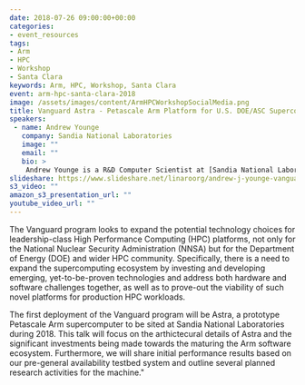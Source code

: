 ```yaml
---
date: 2018-07-26 09:00:00+00:00
categories:
- event_resources
tags:
- Arm
- HPC
- Workshop
- Santa Clara
keywords: Arm, HPC, Workshop, Santa Clara
event: arm-hpc-santa-clara-2018
image: /assets/images/content/ArmHPCWorkshopSocialMedia.png
title: Vanguard Astra - Petascale Arm Platform for U.S. DOE/ASC Supercomputing
speakers:
 - name: Andrew Younge
   company: Sandia National Laboratories
   image: ""
   email: ""
   bio: >
    Andrew Younge is a R&D Computer Scientist at [Sandia National Laboratories](http://www.sandia.gov/) with the [Scalable System Software](http://www.cs.sandia.gov/web1423/) group. His research interests include Cloud Computing, Virtualization, Distributed Systems, and energy efficient computing. Andrew has a Ph.D in Computer Science from [Indiana University](http://soic.indiana.edu), where he was the Persistent Systems fellow and a member of the [FutureGrid](http://futuregrid.org) project, an NSF-funded experimental cyberinfrastructure test-bed. Over the years, Andrew has held visiting positions at the [MITRE Corporation](https://www.mitre.org/), the [University of Southern California / Information Sciences Institute](http://www.isi.edu/research_groups/apex/apex_overview), and the [University of Maryland, College Park](http://lattice.umiacs.umd.edu/). He received his Bachelors and Masters of Science from the Computer Science Department at [Rochester Institute of Technology](http://cs.rit.edu) (RIT) in 2008 and 2010, respectively.
slideshare: https://www.slideshare.net/linaroorg/andrew-j-younge-vanguard-astra-petascale-arm-platform-for-us-doeasc-supercomputing-linaro-arm-hpc-workshop
s3_video: ""
amazon_s3_presentation_url: ""
youtube_video_url: ""
---
```

The Vanguard program looks to expand the potential technology choices for leadership-class High Performance Computing (HPC) platforms, not only for the National Nuclear Security Administration (NNSA) but for the Department of Energy (DOE) and wider HPC community. Specifically, there is a need to expand the supercomputing ecosystem by investing and developing emerging, yet-to-be-proven technologies and address both hardware and software challenges together, as well as to prove-out the viability of such novel platforms for production HPC workloads.

The first deployment of the Vanguard program will be Astra, a prototype Petascale Arm supercomputer to be sited at Sandia National Laboratories during 2018. This talk will focus on the arthictecural details of Astra and the significant investments being made towards the maturing the Arm software ecosystem. Furthermore, we will share initial performance results based on our pre-general availability testbed system and outline several planned research activities for the machine."

